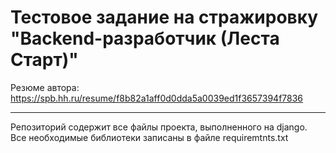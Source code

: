 # Тестовое задание на стражировку "Backend-разработчик (Леста Старт)"
Резюме автора: https://spb.hh.ru/resume/f8b82a1aff0d0dda5a0039ed1f3657394f7836
____
Репозиторий содержит все файлы проекта, выполненного на django. Все необходимые библиотеки записаны в файле requiremtnts.txt

